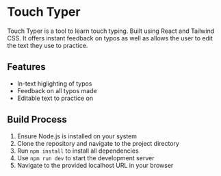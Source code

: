 # Touch Typer

Touch Typer is a tool to learn touch typing. Built using React and Tailwind CSS. It offers instant feedback on typos as well as allows the user to edit the text they use to practice.

## Features

 - In-text higlighting of typos
 - Feedback on all typos made
 - Editable text to practice on

## Build Process

1. Ensure Node.js is installed on your system
2. Clone the repository and navigate to the project directory
3. Run `npm install` to install all dependencies
4. Use `npm run dev` to start the development server
5. Navigate to the provided localhost URL in your browser